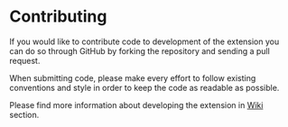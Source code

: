 Contributing
============

If you would like to contribute code to development of the extension
you can do so through GitHub by forking the repository and sending a pull request. 

When submitting code, please make every effort to follow existing conventions
and style in order to keep the code as readable as possible.

Please find more information about developing the extension in
[Wiki](https://github.com/handsomecode/handsome-trello/wiki) section.
